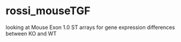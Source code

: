 # rossi_mouseTGF

looking at Mouse Exon 1.0 ST arrays for gene expression differences between KO and WT
